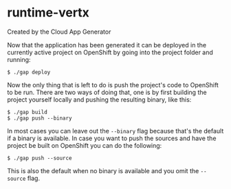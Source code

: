 # runtime-vertx

Created by the Cloud App Generator

Now that the application has been generated it can be deployed in the currently active project on OpenShift by going into the
project folder and running:

```
$ ./gap deploy
```

Now the only thing that is left to do is push the project's code to OpenShift to be run. There are two ways of doing that,
one is by first building the project yourself locally and pushing the resulting binary, like this:

```
$ ./gap build
$ ./gap push --binary
```

In most cases you can leave out the `--binary` flag because that's the default if a binary is available. In case you want
to push the sources and have the project be built on OpenShift you can do the following:

```
$ ./gap push --source
```

This is also the default when no binary is available and you omit the `--source` flag.
